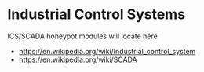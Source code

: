 # Industrial Control Systems

ICS/SCADA honeypot modules will locate here

* <https://en.wikipedia.org/wiki/Industrial_control_system>
* <https://en.wikipedia.org/wiki/SCADA>
